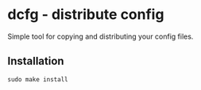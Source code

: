 # dcfg - distribute config
Simple tool for copying and distributing your config files.

## Installation
`sudo make install`
